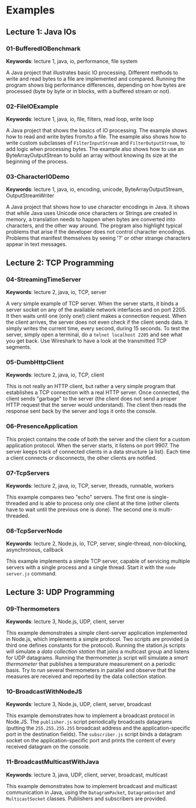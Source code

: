 # Examples

## Lecture 1: Java IOs

### 01-BufferedIOBenchmark

**Keywords**: lecture 1, java, io, performance, file system

A Java project that illustrates basic IO processing. Different methods to write and read bytes to a file are implemented and compared. Running the program shows big performance differences, depending on how bytes are processed (byte by byte or in blocks, with a buffered stream or not).

### 02-FileIOExample

**Keywords**: lecture 1, java, io, file, filters, read loop, write loop

A Java project that shows the basics of IO processing. The example shows how to read and write bytes from/to a file. The example also shows how to write custom subclasses of `FilterInputStream` and `FilterOutputStream`, to add logic when processing bytes. The example also shows how to use an ByteArrayOutputStrean to build an array without knowing its size at the beginning of the process.

### 03-CharacterIODemo

**Keywords**: lecture 1, java, io, encoding, unicode, ByteArrayOutputStream, OutputStreamWriter

A Java project that shows how to use character encodings in Java. It shows that while Java uses Unicode once characters or Strings are created in memory, a translation needs to happen when bytes are converted into characters, and the other way around. The program also highlight typical problems that arise if the developer does not control character encodings. Problems that manifest themselves by seeing '?' or other strange characters appear in text messages.

## Lecture 2: TCP Programming

### 04-StreamingTimeServer

**Keywords**: lecture 2, java, io, TCP, server

A very simple example of TCP server. When the server starts, it binds a server socket on any of the available network interfaces and on port 2205. It then waits until one (only one!) client makes a connection request. When the client arrives, the server does not even check if the client sends data. It simply writes the current time, every second, during 15 seconds. To test the server, simply open a terminal, do a `telnet localhost 2205` and see what you get back. Use Wireshark to have a look at the transmitted TCP segments.

### 05-DumbHttpClient

**Keywords**: lecture 2, java, io, TCP, client

This is not really an HTTP client, but rather a very simple program that establishes a TCP connection with a real HTTP server. Once connected, the client sends "garbage" to the server (the client does not send a proper HTTP request that the server would understand). The client then reads the response sent back by the server and logs it onto the console.

### 06-PresenceApplication

This project contains the code of both the server and the client for a custom application protocol. When the server starts, it listens on port 9907. The server keeps track of connected clients in a data structure (a list). Each time a client connects or disconnects, the other clients are notified.


### 07-TcpServers

**Keywords**: lecture 2, java, io, TCP, server, threads, runnable, workers

This example compares two "echo" servers. The first one is single-threaded and is able to process only one client at the time (other clients have to wait until the previous one is done). The second one is multi-threaded.

### 08-TcpServerNode

**Keywords**: lecture 2, Node.js, io, TCP, server, single-thread, non-blocking, asynchronous, callback

This example implements a simple TCP server, capable of servicing multiple servers with a single process and a single thread. Start it with the `node server.js` command.


## Lecture 3: UDP Programming

### 09-Thermometers

**Keywords**: lecture 3, Node.js, UDP, client, server

This example demonstrates a simple client-server application implemented in Node.js, which implements a simple protocol. Two scripts are provided (a third one defines constants for the protocol). Running the station.js scripts will simulate a *data collection station* that joins a multicast group and listens for UDP datagrams. Running the thermometer.js script will simulate a *smart thermometer* that publishes a tempurature measurement on a periodic basis. Try to run several thermometers in parallel and observe that the measures are received and reported by the data collection station.

### 10-BroadcastWithNodeJS

**Keywords**: lecture 3, Node.js, UDP, client, server, broadcast

This example demonstrates how to implement a broadcast protocol in Node.JS. The `publisher.js` script periodically broadcasts datagrams (putting the `255.255.255.255` broadcast address and the application-specific port in the destination fields). The `subscriber.js` script binds a datagram socket on the application-specific port and prints the content of every received datagram on the console.

### 11-BroadcastMulticastWithJava

**Keywords**: lecture 3, java, UDP, client, server, broadcast, multicast

This example demonstrates how to implement broadcast and multicast communication in Java, using the `DatagramPacket`, `DatagramSocket` and `MulticastSocket` classes. Publishers and subscribers are provided.